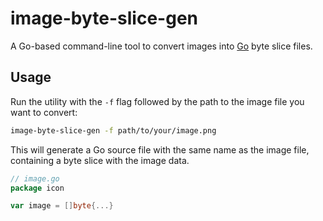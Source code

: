# image-byte-slice-gen

A Go-based command-line tool to convert images into [Go](https://go.dev/) byte slice files.

## Usage

Run the utility with the `-f` flag followed by the path to the image file you want to convert:

```sh
image-byte-slice-gen -f path/to/your/image.png
```

This will generate a Go source file with the same name as the image file, containing a byte slice with the image data.

```go
// image.go
package icon

var image = []byte{...}
```
